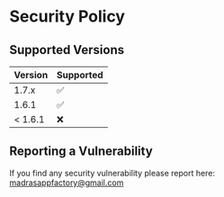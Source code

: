 # Security Policy

## Supported Versions

| Version | Supported          |
| ------- | ------------------ |
| 1.7.x   | :white_check_mark: |
| 1.6.1   | :white_check_mark: |
| < 1.6.1 | :x:                |

## Reporting a Vulnerability

If you find any security vulnerability please report here: madrasappfactory@gmail.com
